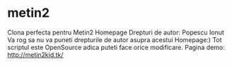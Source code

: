 metin2
======

Clona perfecta pentru Metin2 Homepage
Drepturi de autor: Popescu Ionut
Va rog sa nu va puneti drepturile de autor asupra acestui Homepage:)
Tot scriptul este OpenSource adica puteti face orice modificare.
Pagina demo: http://metin2kid.tk/
